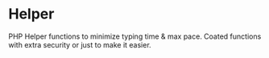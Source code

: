 # Helper
PHP Helper functions to minimize typing time &amp; max pace. Coated functions with extra security or just to make it easier.
